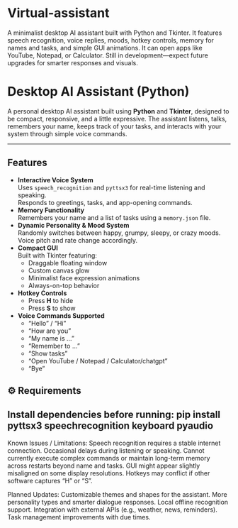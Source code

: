 # Virtual-assistant
A minimalist desktop AI assistant built with Python and Tkinter. It features speech recognition, voice replies, moods, hotkey controls, memory for names and tasks, and simple GUI animations. It can open apps like YouTube, Notepad, or Calculator. Still in development—expect future upgrades for smarter responses and visuals.
# Desktop AI Assistant (Python)

A personal desktop AI assistant built using **Python** and **Tkinter**, designed to be compact, responsive, and a little expressive. The assistant listens, talks, remembers your name, keeps track of your tasks, and interacts with your system through simple voice commands.

---

## Features
- **Interactive Voice System**  
  Uses `speech_recognition` and `pyttsx3` for real-time listening and speaking.  
  Responds to greetings, tasks, and app-opening commands.
- **Memory Functionality**  
  Remembers your name and a list of tasks using a `memory.json` file.
- **Dynamic Personality & Mood System**  
  Randomly switches between happy, grumpy, sleepy, or crazy moods.  
  Voice pitch and rate change accordingly.
- **Compact GUI**  
  Built with Tkinter featuring:  
  - Draggable floating window  
  - Custom canvas glow  
  - Minimalist face expression animations  
  - Always-on-top behavior  
- **Hotkey Controls**  
  - Press **H** to hide  
  - Press **S** to show  
- **Voice Commands Supported**  
  - “Hello” / “Hi”  
  - “How are you”  
  - “My name is …”  
  - “Remember to …”  
  - “Show tasks”  
  - “Open YouTube / Notepad / Calculator/chatgpt”  
  - “Bye”

## ⚙️ Requirements
Install dependencies before running:
pip install pyttsx3 speechrecognition keyboard pyaudio
---
Known Issues / Limitations:
Speech recognition requires a stable internet connection.
Occasional delays during listening or speaking.
Cannot currently execute complex commands or maintain long-term memory across restarts beyond name and tasks.
GUI might appear slightly misaligned on some display resolutions.
Hotkeys may conflict if other software captures “H” or “S”.

Planned Updates:
Customizable themes and shapes for the assistant.
More personality types and smarter dialogue responses.
Local offline recognition support.
Integration with external APIs (e.g., weather, news, reminders).
Task management improvements with due times.
